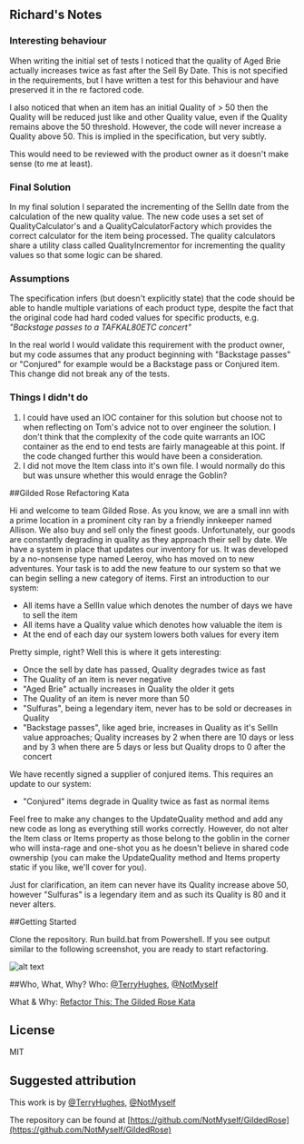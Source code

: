 ## Richard's Notes

### Interesting behaviour
When writing the initial set of tests I noticed that the quality of Aged Brie actually increases twice as fast after the Sell By Date. This is not specified in the requirements, but I have written a test for this behaviour and have preserved it in the re factored code.

I also noticed that when an item has an initial Quality of > 50 then the Quality will be reduced just like and other Quality value, even if the Quality remains above the 50 threshold. However, the code will never increase a Quality above 50. This is implied in the specification, but very subtly. 

This would need to be reviewed with the product owner as it doesn't make sense (to me at least).

### Final Solution
In my final solution I separated the incrementing of the SellIn date from the calculation of the new quality value. The new code uses a set set of QualityCalculator's and a QualityCalculatorFactory which provides the correct calculator for the item being processed. The quality calculators share a utility class called QualityIncrementor for incrementing the quality values so that some logic can be shared.

### Assumptions
The specification infers (but doesn't explicitly state) that the code should be able to handle multiple variations of each product type, despite the fact that the original code had hard coded values for specific products, e.g. *"Backstage passes to a TAFKAL80ETC concert"*

In the real world I would validate this requirement with the product owner, but my code assumes that any product beginning with "Backstage passes" or "Conjured"  for example would be a Backstage pass or Conjured item. This change did not break any of the tests.

### Things I didn't do
1. I could have used an IOC container for this solution but choose not to when reflecting on Tom's advice not to over engineer the solution. I don't think that the complexity of the code quite warrants an IOC container as the end to end tests are fairly manageable at this point. If the code changed further this would have been a consideration.
2. I did not move the Item class into it's own file. I would normally do this but was unsure whether this would enrage the Goblin?

##Gilded Rose Refactoring Kata

Hi and welcome to team Gilded Rose. As you know, we are a small inn with a 
prime location in a prominent city ran by a friendly innkeeper named 
Allison. We also buy and sell only the finest goods. Unfortunately, our 
goods are constantly degrading in quality as they approach their sell by 
date. We have a system in place that updates our inventory for us. It was 
developed by a no-nonsense type named Leeroy, who has moved on to new 
adventures. Your task is to add the new feature to our system so that we 
can begin selling a new category of items. First an introduction to our 
system:

- All items have a SellIn value which denotes the number of days we have 
to sell the item
- All items have a Quality value which denotes how valuable the item is
- At the end of each day our system lowers both values for every item

Pretty simple, right? Well this is where it gets interesting:

- Once the sell by date has passed, Quality degrades twice as fast
- The Quality of an item is never negative
- "Aged Brie" actually increases in Quality the older it gets
- The Quality of an item is never more than 50
- "Sulfuras", being a legendary item, never has to be sold or decreases 
in Quality
- "Backstage passes", like aged brie, increases in Quality as it's SellIn 
value approaches; Quality increases by 2 when there are 10 days or less 
and by 3 when there are 5 days or less but Quality drops to 0 after the 
concert

We have recently signed a supplier of conjured items. This requires an 
update to our system:

- "Conjured" items degrade in Quality twice as fast as normal items

Feel free to make any changes to the UpdateQuality method and add any 
new code as long as everything still works correctly. However, do not 
alter the Item class or Items property as those belong to the goblin 
in the corner who will insta-rage and one-shot you as he doesn't 
believe in shared code ownership (you can make the UpdateQuality 
method and Items property static if you like, we'll cover for you).

Just for clarification, an item can never have its Quality increase 
above 50, however "Sulfuras" is a legendary item and as such its 
Quality is 80 and it never alters.

##Getting Started

Clone the repository. Run build.bat from Powershell. If you see 
output similar to the following screenshot, you are ready to 
start refactoring.

![alt text](images/build_output.png "Good Build Output")

##Who, What, Why?
Who: [@TerryHughes](https://twitter.com/TerryHughes), [@NotMyself](https://twitter.com/NotMyself)

What & Why: [Refactor This: The Gilded Rose Kata](http://iamnotmyself.com/2011/02/13/refactor-this-the-gilded-rose-kata/)

## License

MIT

## Suggested attribution

This work is by [@TerryHughes](https://twitter.com/TerryHughes), [@NotMyself](https://twitter.com/NotMyself)

The repository can be found at [https://github.com/NotMyself/GildedRose](https://github.com/NotMyself/GildedRose)
